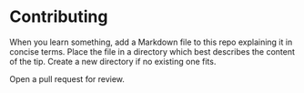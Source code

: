 # Contributing

When you learn something,
add a Markdown file to
this repo explaining it in concise terms.
Place the file in a directory
which best describes
the content of the tip.
Create a new directory if no existing one fits.

Open a pull request for review.
